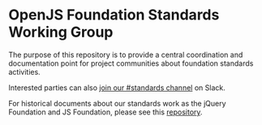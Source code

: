 # OpenJS Foundation Standards Working Group

The purpose of this repository is to provide a central coordination and documentation point for project communities about foundation standards activities. 

Interested parties can also [join our #standards channel](https://communityinviter.com/apps/js-foundation/join-openjs-foundation-on-slack) on Slack. 

For historical documents about our standards work as the jQuery Foundation and JS Foundation, please see this [repository](https://github.com/JSFoundation/standards).
